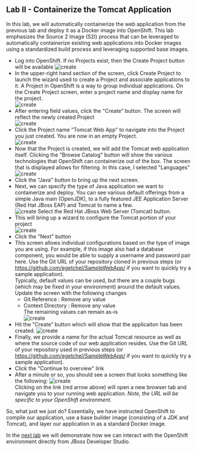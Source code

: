 Lab II - Containerize the Tomcat Application
-------------------------
In this lab, we will automatically containerize the web application from the previous lab and deploy it as a Docker image into OpenShift.  This lab emphasizes the Source 2 Image (S2I) process that can be leveraged to automatically containerize existing web applications into Docker images using a standardized build process and leveraging supported base images.
 
* Log into OpenShift.  If no Projects exist, then the Create Project button will be available
![create](/images/openshift-home-page.png)
* In the upper-right hand section of the screen, click Create Project to launch the wizard used to create a Project and associate applications to it.  A Project in OpenShift is a way to group individual applications. On the Create Project screen, enter a project name and display name for the project.  
![create](/images/openshift-create-project.png)  
* After entering field values, click the "Create" button. The screen will reflect the newly created Project  
![create](/images/openshift-project-created.png)
* Click the Project name "Tomcat Web App" to navigate into the Project you just created.  You are now in an empty Project.  
![create](/images/openshift-empty-project.png)
* Now that the Project is created, we will add the Tomcat web application itself. Clicking the "Browse Catalog" button will show the various technologies that OpenShift can containerize out of the box.  The screen that is displayed allows for filtering.  In this case, I selected "Languages"
![create](/images/openshift-select-language.png)
* Click the "Java" button to bring up the next screen.
* Next, we can specify the type of Java application we want to containerize and deploy. You can see various default offerings from a simple Java main (OpenJDK), to a fully featured JEE Application Server (Red Hat JBoss EAP) and Tomcat to name a few.  
![create](/images/openshift-select-base-image.png)
Select the Red Hat JBoss Web Server (Tomcat) button.
* This will bring up a wizard to configure the Tomcat portion of your project  
![create](/images/openshift-create-tomcat-webapp-step-1.png)
* Click the "Next" button  
* This screen allows individual configurations based on the type of image you are using. For example, if this image also had a database component, you would be able to supply a username and password pair here.  Use the Git URL of your repository cloned in previous steps (or https://github.com/egetchel/SampleWebApp/ if you want to quickly try a sample application).   
Typically, default values can be used, but there are a couple bugs (which may be fixed in your environment) around the default values.  Update the screen with the following changes
   * Git Reference : Remove any value
   * Context Directory : Remove any value  
The remaining values can remain as-is  
![create](/images/openshift-create-tomcat-webapp-step-2.png) 
* Hit the "Create" button which will show that the applicaiton has been created.
![create](/images/openshift-create-tomcat-webapp-step-3.png) 
* Finally, we provide a name for the actual Tomcat resource as well as where the source code of our web application resides.  Use the Git URL of your repository used in previous steps (or https://github.com/egetchel/SampleWebApp/ if you want to quickly try a sample application).  
* Click the "Continue to overview" link
* After a minute or so, you should see a screen that looks something like the following:
![create](/images/openshift-application-overview.png)  
Clicking on the link (red arrow above) will open a new browser tab and navigate you to your running web application. *Note, the URL will be specific to your OpenShift environment.*

So, what just we just do?  Essentially, we have instructed OpenShift to compile our application, use a base builder image (consisting of a JDK and Tomcat), and layer our application in as a standard Docker image.

In the [next lab](/labs/lab3.md) we will demonstrate how we can interact with the OpenShift environment directly from JBoss Developer Studio.